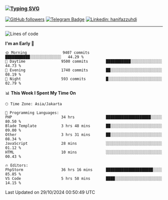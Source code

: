 ### [![Typing SVG](https://readme-typing-svg.herokuapp.com?font=lato&size=22&lines=Hi+There+👋)](https://git.io/typing-svg) 

[![GitHub followers](https://img.shields.io/github/followers/hanifazzuhdi?label=Follow&style=social)](https://github.com/hanifazzuhdi/?tab=follow) 
[![Telegram Badge](https://img.shields.io/badge/-hanif0198-blue?style=social&logo=telegram&link=https://www.t.me/hanif0198/)](https://www.t.me/hanif0198/) 
[![Linkedin: hanifazzuhdi](https://img.shields.io/badge/-hanifazzuhdi-blue?style=flat-square&logo=Linkedin&logoColor=white&link=https://www.linkedin.com/in/hanif-az-zuhdi-69688019b/)](https://www.linkedin.com/in/hanif-az-zuhdi-69688019b/) 

<hr/>

<!--START_SECTION:waka-->
![Lines of code](https://img.shields.io/badge/From%20Hello%20World%20I%27ve%20Written-72.0%20million%20lines%20of%20code-blue)

**I'm an Early 🐤** 

```text
🌞 Morning                9407 commits        ███████████░░░░░░░░░░░░░░   44.29 % 
🌆 Daytime                9500 commits        ███████████░░░░░░░░░░░░░░   44.73 % 
🌃 Evening                1740 commits        ██░░░░░░░░░░░░░░░░░░░░░░░   08.19 % 
🌙 Night                  593 commits         █░░░░░░░░░░░░░░░░░░░░░░░░   02.79 % 
```


📊 **This Week I Spent My Time On** 

```text
🕑︎ Time Zone: Asia/Jakarta

💬 Programming Languages: 
PHP                      34 hrs              ████████████████████░░░░░   80.50 % 
Blade Template           3 hrs 48 mins       ██░░░░░░░░░░░░░░░░░░░░░░░   09.00 % 
Other                    3 hrs 31 mins       ██░░░░░░░░░░░░░░░░░░░░░░░   08.34 % 
JavaScript               28 mins             ░░░░░░░░░░░░░░░░░░░░░░░░░   01.12 % 
HTML                     10 mins             ░░░░░░░░░░░░░░░░░░░░░░░░░   00.43 % 

🔥 Editors: 
PhpStorm                 36 hrs 16 mins      █████████████████████░░░░   85.85 % 
VS Code                  5 hrs 58 mins       ████░░░░░░░░░░░░░░░░░░░░░   14.15 % 
```


 Last Updated on 29/10/2024 00:50:49 UTC
<!--END_SECTION:waka-->
